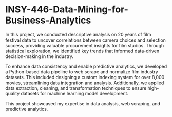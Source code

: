 # INSY-446-Data-Mining-for-Business-Analytics

In this project, we conducted descriptive analysis on 20 years of film festival data to uncover correlations between camera choices and selection success, providing valuable procurement insights for film studios. Through statistical exploration, we identified key trends that informed data-driven decision-making in the industry.

To enhance data consistency and enable predictive analytics, we developed a Python-based data pipeline to web scrape and normalize film industry datasets. This included designing a custom indexing system for over 8,000 movies, streamlining data integration and analysis. Additionally, we applied data extraction, cleaning, and transformation techniques to ensure high-quality datasets for machine learning model development.

This project showcased my expertise in data analysis, web scraping, and predictive analytics.
